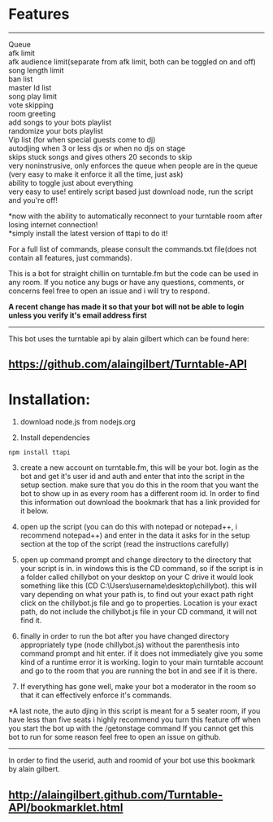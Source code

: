 # Features
---------------
Queue\
afk limit\
afk audience limit(separate from afk limit, both can be toggled on and off)\
song length limit\
ban list\
master Id list\
song play limit\
vote skipping\
room greeting\
add songs to your bots playlist\
randomize your bots playlist\
Vip list (for when special guests come to dj)\
autodjing when 3 or less djs or when no djs on stage\
skips stuck songs and gives others 20 seconds to skip\
very noninstrusive, only enforces the queue when people are in the queue\
(very easy to make it enforce it all the time, just ask)\
ability to toggle just about everything\
very easy to use! entirely script based just download node, run the script and you're off!

*now with the ability to automatically reconnect to your turntable room after losing internet connection!\
*simply install the latest version of ttapi to do it!

For a full list of commands, please consult the commands.txt file(does not contain all features, just commands).


This is a bot for straight chillin on turntable.fm but the code can be used in any room.
If you notice any bugs or have any questions, comments, or concerns feel free to open an issue
and i will try to respond.

**A recent change has made it so that your bot will not be able to login unless you verify it's email address first**

-----------------------------------------------------------------------------------
This bot uses the turntable api by alain gilbert which can be found here:

https://github.com/alaingilbert/Turntable-API
------------------------------------------------------------------------------------

# Installation:
1. download node.js from nodejs.org

2. Install dependencies

```
npm install ttapi
```

3. create a new account on turntable.fm, this will be your bot. login as the bot and get it's user id and auth and enter that into the script in the setup section.
    make sure that you do this in the room that you want the bot to show up in as every room has a different room id. In order to find this information out download
   the bookmark that has a link provided for it below.

4. open up the script (you can do this with notepad or notepad++, i recommend notepad++) and enter in the data it asks for in the setup section at the top of the script (read the instructions carefully)

5. open up command prompt and change directory to the directory that your script is in. in windows this is the CD command, so if the script is in a folder called chillybot on your desktop on your C drive
   it would look something like this (CD C:\Users\username\desktop\chillybot). this will vary depending on what your path is, to find out your exact path right click on the chillybot.js file and go to
   properties. Location is your exact path, do not include the chillybot.js file in your CD command, it will not find it.

6. finally in order to run the bot after you have changed directory appropriately type (node chillybot.js) without the parenthesis into command prompt and hit enter. if it does not immediately give
   you some kind of a runtime error it is working. login to your main turntable account and go to the room that you are running the bot in and see if it is there.

7. If everything has gone well, make your bot a moderator in the room so that it can effectively enforce it's commands.

  *A last note, the auto djing in this script is meant for a 5 seater room, if you have less than five seats i highly recommend you turn this feature off when you start the bot up with the /getonstage command
   If you cannot get this bot to run for some reason feel free to open an issue on github.

--------------------------------------------------------------------------------------
In order to find the userid, auth and roomid of your bot use this bookmark by alain gilbert.

http://alaingilbert.github.com/Turntable-API/bookmarklet.html
--------------------------------------------------------------------------------------
